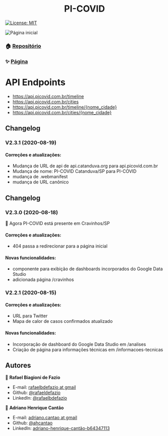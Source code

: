 <h1 align="center">PI-COVID</h1>
<p>

  <a href="#" target="_blank">
    <img alt="License: MIT" src="https://img.shields.io/github/license/rafaeldefazio/dashboard-covid" />
  </a>

</p>

<img alt="Página inicial" src="https://i.imgur.com/c4yhHu6.png" />

### 🏠 [Repositório](https://github.com/rafaeldefazio/dashboard-covid/)

### ✨ [Página](https://covid.catanduva.org)


# API Endpoints

* https://api.picovid.com.br/timeline
* https://api.picovid.com.br/cities
* https://api.picovid.com.br/timeline/{nome_cidade}
* https://api.picovid.com.br/cities/{nome_cidade}


## Changelog
### V2.3.1 (2020-08-19)

#### Correções e atualizações:
- Mudança de URL de api de api.catanduva.org para api.picovid.com.br
- Mudança de nome: PI-COVID Catanduva/SP para PI-COVID
- mudança de .webmanifest
- mudança de URL canônico

## Changelog
### V2.3.0 (2020-08-18)
🎉 Agora PI-COVID está presente em Cravinhos/SP
 
#### Correções e atualizações:
- 404 passa a redirecionar para a página inicial

#### Novas funcionalidades:
- componente para exibição de dashboards incorporados do Google Data Studio
- adicionada página /cravinhos

### V2.2.1 (2020-08-15)

#### Correções e atualizações:
- URL para Twitter
- Mapa de calor de casos confirmados atualizado

#### Novas funcionalidades:
- Incorporação de dashboard do Google Data Studio em /analises
- Criação de página para informações técnicas em /informacoes-tecnicas

## Autores

👤 **Rafael Biagioni de Fazio**
* E-mail: [rafaelbdefazio at gmail](mailto:rafaelbdefazio@gmail.com)
* Github: [@rafaeldefazio](https://github.com/rafaeldefazio)
* LinkedIn: [@rafaelbdefazio](https://www.linkedin.com/in/rafaelbdefazio/)


👤 **Adriano Henrique Cantão**
* E-mail: [adriano.cantao at gmail](mailto:adriano.cantao@gmail.com)
* Github: [@ahcantao](https://github.com/ahcantao)
* LinkedIn: [adriano-henrique-cantão-b64347113](https://www.linkedin.com/in/adriano-henrique-cant%C3%A3o-b64347113/)

